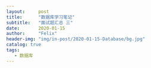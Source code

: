 ```yaml
---
layout:     post
title:      "数据库学习笔记"
subtitle:   "面试题汇总 三"
date:       2020-01-15
author:     "Felix"
header-img: "img/in-post/2020-01-15-Database/bg.jpg"
catalog: true
tags:
   - 数据库
---
```


